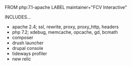 FROM php:7.1-apache
LABEL maintainer="FCV Interactive"


INCLUDES...
 - apache 2.4; ssl, rewrite, proxy, proxy_http, headers
 - php 7.2; xdebug, memcache, opcache, gd, bcmath
 - composer
 - drush launcher
 - drupal console
 - tideways profiler
 - new relic

